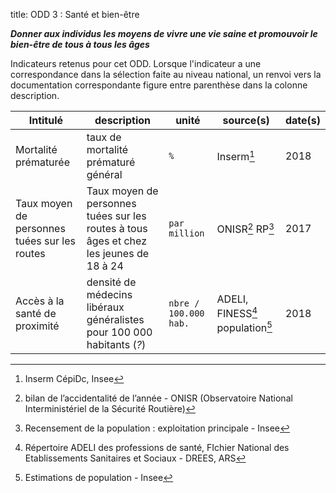 title: ODD 3 : Santé et bien-être

_**Donner aux individus les moyens de vivre une vie saine et promouvoir le bien-être de tous à tous les âges**_

Indicateurs retenus pour cet ODD. Lorsque l'indicateur a une correspondance dans la sélection faite au niveau national, un renvoi vers la documentation correspondante figure entre parenthèse dans la colonne description.

| Intitulé | description | unité | source(s) | date(s) |
| -------- | ----------- | ----- | ------ | ------- |
| Mortalité prématurée | taux de mortalité prématuré général | `%` | Inserm[^inserm] | 2018 |
| Taux moyen de personnes tuées sur les routes | Taux moyen de personnes tuées sur les routes à tous âges et chez les jeunes de 18 à 24 | `par million` | ONISR[^onisr] RP[^RPp] | 2017 |
| Accès à la santé de proximité | densité de médecins libéraux généralistes pour 100 000 habitants (_?_) | `nbre / 100.000 hab.` | ADELI, FINESS[^af] population[^EstPop]  | 2018 |

[^inserm]: Inserm CépiDc, Insee
[^onisr]: bilan de l’accidentalité de l’année - ONISR (Observatoire National Interministériel de la Sécurité Routière)
[^RPp]: Recensement de la population : exploitation principale -  Insee
[^af]: Répertoire ADELI des professions de santé, FIchier National des Etablissements Sanitaires et Sociaux - DREES, ARS
[^EstPop]: Estimations de population - Insee
